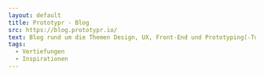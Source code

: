 ```yaml
---
layout: default
title: Prototypr - Blog
src: https://blog.prototypr.io/
text: Blog rund um die Themen Design, UX, Front-End und Prototyping(-Tools).
tags:
  - Vertiefungen
  - Inspirationen
---
```

